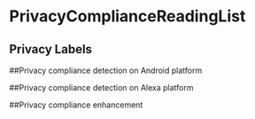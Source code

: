 # PrivacyComplianceReadingList

## Privacy Labels

##Privacy compliance detection on Android platform


##Privacy compliance detection on Alexa platform  


##Privacy compliance enhancement  

